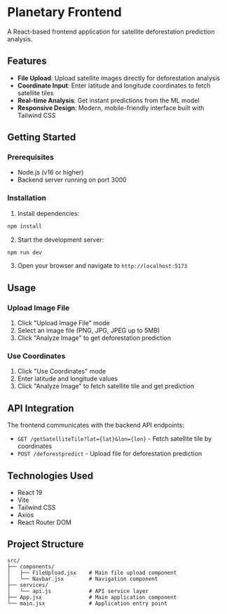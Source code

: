 # Planetary Frontend

A React-based frontend application for satellite deforestation prediction analysis.

## Features

- **File Upload**: Upload satellite images directly for deforestation analysis
- **Coordinate Input**: Enter latitude and longitude coordinates to fetch satellite tiles
- **Real-time Analysis**: Get instant predictions from the ML model
- **Responsive Design**: Modern, mobile-friendly interface built with Tailwind CSS

## Getting Started

### Prerequisites

- Node.js (v16 or higher)
- Backend server running on port 3000

### Installation

1. Install dependencies:
```bash
npm install
```

2. Start the development server:
```bash
npm run dev
```

3. Open your browser and navigate to `http://localhost:5173`

## Usage

### Upload Image File
1. Click "Upload Image File" mode
2. Select an image file (PNG, JPG, JPEG up to 5MB)
3. Click "Analyze Image" to get deforestation prediction

### Use Coordinates
1. Click "Use Coordinates" mode
2. Enter latitude and longitude values
3. Click "Analyze Image" to fetch satellite tile and get prediction

## API Integration

The frontend communicates with the backend API endpoints:

- `GET /getSatelliteTile?lat={lat}&lon={lon}` - Fetch satellite tile by coordinates
- `POST /deforestpredict` - Upload file for deforestation prediction

## Technologies Used

- React 19
- Vite
- Tailwind CSS
- Axios
- React Router DOM

## Project Structure

```
src/
├── components/
│   ├── FileUpload.jsx    # Main file upload component
│   └── Navbar.jsx        # Navigation component
├── services/
│   └── api.js            # API service layer
├── App.jsx               # Main application component
└── main.jsx              # Application entry point
```